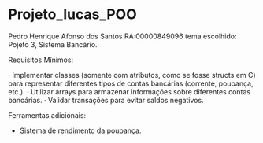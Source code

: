 # Projeto_lucas_POO
Pedro Henrique Afonso dos Santos RA:00000849096
tema escolhido:
Pojeto 3, Sistema Bancário.

Requisitos Mínimos:

· Implementar classes (somente com atributos, como se fosse structs em C) para representar diferentes tipos de contas bancárias (corrente, poupança, etc.).
· Utilizar arrays para armazenar informações sobre diferentes contas bancárias.
· Validar transações para evitar saldos negativos.
   
Ferramentas adicionais:
- Sistema de rendimento da poupança.
